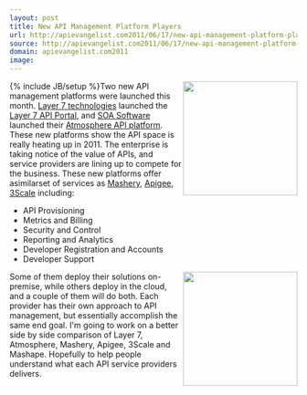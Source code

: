 ```yaml
---
layout: post
title: New API Management Platform Players
url: http://apievangelist.com2011/06/17/new-api-management-platform-players/
source: http://apievangelist.com2011/06/17/new-api-management-platform-players/
domain: apievangelist.com2011
image: 
---
```

{% include JB/setup %}<a href="http://www.layer7tech.com/" target="_blank"><img src="http://kinlane-productions.s3.amazonaws.com/api-service-providers/layer7-logo.png"  width="200" align="right" /></a>Two new API management platforms were launched this month. <a title="Layer 7 Technologies" href="http://www.layer7tech.com/products/layer-7-api-portal">Layer 7 technologies</a> launched the <a title="Layer 7 API Portal" href="http://www.layer7tech.com/products/layer-7-api-portal">Layer 7 API Portal</a>, and <a title="SOA Software" href="http://www.soa.com/">SOA Software</a> launched their <a title="Atmosphere API Platform" href="http://blog.apievangelist.com/2011/06/17/atmosphere-a-new-api-management-portal/">Atmosphere API platform</a>.
These new platforms show the API space is really heating up in 2011. The enterprise is taking notice of the value of APIs, and service providers are lining up to compete for the business.
These new platforms offer asimilarset of services as <a title="Mashery" href="http://blog.apievangelist.com/2010/10/10/mashery-api-services/">Mashery</a>, <a title="Apigee" href="http://blog.apievangelist.com/2010/10/10/apigee-api-services/">Apigee</a>, <a title="3Scale" href="http://blog.apievangelist.com/2010/10/10/3scale-api-services/">3Scale</a> including:
<ul>
     <li>API Provisioning
     </li>
     <li>Metrics and Billing
     </li>
     <li>Security and Control
     </li>
     <li>Reporting and Analytics
     </li>
     <li>Developer Registration and Accounts
     </li>
     <li>Developer Support
     </li>
</ul><a href="http://atmosphere.soa.com/" target="_blank"><img src="http://kinlane-productions.s3.amazonaws.com/api-service-providers/atmosphere-api-management.png"  width="200" align="right" /></a>Some of them deploy their solutions on-premise, while others deploy in the cloud, and a couple of them will do both. Each provider has their own approach to API management, but essentially accomplish the same end goal.
I'm going to work on a better side by side comparison of Layer 7, Atmosphere, Mashery, Apigee, 3Scale and Mashape. Hopefully to help people understand what each API service providers delivers.
